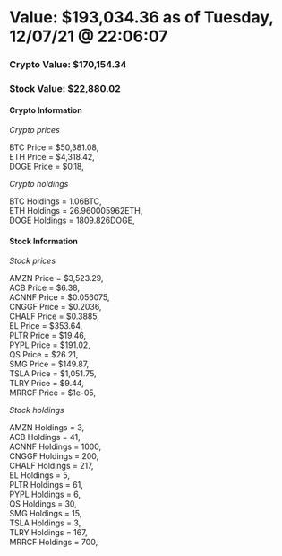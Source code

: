 # Value: $193,034.36 as of Tuesday, 12/07/21 @ 22:06:07 

### Crypto Value: $170,154.34

### Stock Value: $22,880.02

#### Crypto Information 
*Crypto prices* 

BTC Price = $50,381.08,  
ETH Price = $4,318.42,  
DOGE Price = $0.18,  


*Crypto holdings* 

BTC Holdings = 1.06BTC,  
ETH Holdings = 26.960005962ETH,  
DOGE Holdings = 1809.826DOGE,  


#### Stock Information 

*Stock prices* 

AMZN Price = $3,523.29,  
ACB Price = $6.38,  
ACNNF Price = $0.056075,  
CNGGF Price = $0.2036,  
CHALF Price = $0.3885,  
EL Price = $353.64,  
PLTR Price = $19.46,  
PYPL Price = $191.02,  
QS Price = $26.21,  
SMG Price = $149.87,  
TSLA Price = $1,051.75,  
TLRY Price = $9.44,  
MRRCF Price = $1e-05,  


*Stock holdings* 

AMZN Holdings = 3,  
ACB Holdings = 41,  
ACNNF Holdings = 1000,  
CNGGF Holdings = 200,  
CHALF Holdings = 217,  
EL Holdings = 5,  
PLTR Holdings = 61,  
PYPL Holdings = 6,  
QS Holdings = 30,  
SMG Holdings = 15,  
TSLA Holdings = 3,  
TLRY Holdings = 167,  
MRRCF Holdings = 700,  


